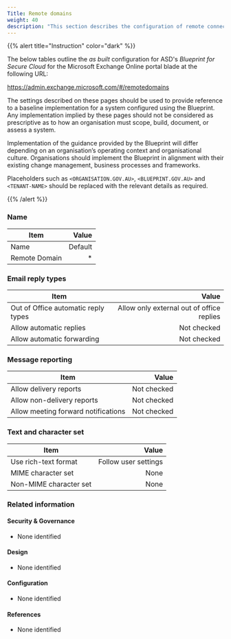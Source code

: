 ```yaml
---
Title: Remote domains
weight: 40
description: "This section describes the configuration of remote connectors within Exchange Online associated with systems built according to guidance in ASD's Blueprint for Secure Cloud."
---
```


{{% alert title="Instruction" color="dark" %}}
 
The below tables outline the *as built* configuration for ASD's *Blueprint for Secure Cloud* for the Microsoft Exchange Online portal blade at the following URL: 
 
https://admin.exchange.microsoft.com/#/remotedomains
 
The settings described on these pages should be used to provide reference to a baseline implementation for a system configured using the Blueprint. Any implementation implied by these pages should not be considered as prescriptive as to how an organisation must scope, build, document, or assess a system.

Implementation of the guidance provided by the Blueprint will differ depending on an organisation’s operating context and organisational culture. Organisations should implement the Blueprint in alignment with their existing change management, business processes and frameworks.

Placeholders such as `<ORGANISATION.GOV.AU>`, `<BLUEPRINT.GOV.AU>` and `<TENANT-NAME>` should be replaced with the relevant details as required.
 
{{% /alert %}}

### Name

| Item          |   Value |
| ------------- | ------: |
| Name          | Default |
| Remote Domain |       * |

### Email reply types

| Item                                |                                     Value |
| ----------------------------------- | ----------------------------------------: |
| Out of Office automatic reply types | Allow only external out of office replies |
| Allow automatic replies             |                               Not checked |
| Allow automatic forwarding          |                               Not checked |

### Message reporting

| Item                                |       Value |
| ----------------------------------- | ----------: |
| Allow delivery reports              | Not checked |
| Allow non-delivery reports          | Not checked |
| Allow meeting forward notifications | Not checked |

### Text and character set

| Item                   |                Value |
| ---------------------- | -------------------: |
| Use rich-text format   | Follow user settings |
| MIME character set     |                 None |
| Non-MIME character set |                 None |

### Related information

#### Security & Governance

* None identified
  
#### Design

* None identified
  
#### Configuration

* None identified

#### References

* None identified